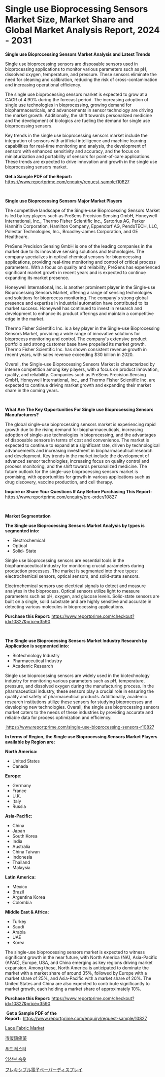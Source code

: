 <p><h1>Single use Bioprocessing Sensors Market Size, Market Share and Global Market Analysis Report, 2024 - 2031</h1></p><p><strong>Single use Bioprocessing Sensors Market Analysis and Latest Trends</strong></p>
<p><p>Single use bioprocessing sensors are disposable sensors used in bioprocessing applications to monitor various parameters such as pH, dissolved oxygen, temperature, and pressure. These sensors eliminate the need for cleaning and calibration, reducing the risk of cross-contamination and increasing operational efficiency.</p><p>The single use bioprocessing sensors market is expected to grow at a CAGR of 4.90% during the forecast period. The increasing adoption of single use technologies in bioprocessing, growing demand for biopharmaceuticals, and advancements in sensor technology are driving the market growth. Additionally, the shift towards personalized medicine and the development of biologics are fueling the demand for single use bioprocessing sensors.</p><p>Key trends in the single use bioprocessing sensors market include the integration of sensors with artificial intelligence and machine learning capabilities for real-time monitoring and analysis, the development of sensors with enhanced sensitivity and accuracy, and the focus on miniaturization and portability of sensors for point-of-care applications. These trends are expected to drive innovation and growth in the single use bioprocessing sensors market.</p></p>
<p><strong>Get a Sample PDF of the Report:&nbsp;</strong> <a href="https://www.reportprime.com/enquiry/request-sample/10827">https://www.reportprime.com/enquiry/request-sample/10827</a></p>
<p>&nbsp;</p>
<p><strong>Single use Bioprocessing Sensors Major Market Players</strong></p>
<p><p>The competitive landscape of the Single-use Bioprocessing Sensors Market is led by key players such as PreSens Precision Sensing GmbH, Honeywell International, Inc., Thermo Fisher Scientific Inc., Sartorius AG, Parker Hannifin Corporation, Hamilton Company, Eppendorf AG, PendoTECH, LLC, Polestar Technologies, Inc., Broadley-James Corporation, and GE Healthcare.</p><p>PreSens Precision Sensing GmbH is one of the leading companies in the market due to its innovative sensing solutions and technologies. The company specializes in optical chemical sensors for bioprocessing applications, providing real-time monitoring and control of critical process parameters. With a focus on quality and reliability, PreSens has experienced significant market growth in recent years and is expected to continue expanding its market presence.</p><p>Honeywell International, Inc. is another prominent player in the Single-use Bioprocessing Sensors Market, offering a range of sensing technologies and solutions for bioprocess monitoring. The company's strong global presence and expertise in industrial automation have contributed to its market success. Honeywell has continued to invest in research and development to enhance its product offerings and maintain a competitive edge in the market.</p><p>Thermo Fisher Scientific Inc. is a key player in the Single-use Bioprocessing Sensors Market, providing a wide range of innovative solutions for bioprocess monitoring and control. The company's extensive product portfolio and strong customer base have propelled its market growth. Thermo Fisher Scientific Inc. has shown consistent revenue growth in recent years, with sales revenue exceeding $30 billion in 2020.</p><p>Overall, the Single-use Bioprocessing Sensors Market is characterized by intense competition among key players, with a focus on product innovation, quality, and reliability. Companies such as PreSens Precision Sensing GmbH, Honeywell International, Inc., and Thermo Fisher Scientific Inc. are expected to continue driving market growth and expanding their market share in the coming years.</p></p>
<p>&nbsp;</p>
<p><strong>What Are The Key Opportunities For Single use Bioprocessing Sensors Manufacturers?</strong></p>
<p><p>The global single-use bioprocessing sensors market is experiencing rapid growth due to the rising demand for biopharmaceuticals, increasing adoption of single-use technologies in bioprocessing, and the advantages of disposable sensors in terms of cost and convenience. The market is expected to continue to expand at a significant rate, driven by technological advancements and increasing investment in biopharmaceutical research and development. Key trends in the market include the development of advanced sensor technologies, increasing focus on quality control and process monitoring, and the shift towards personalized medicine. The future outlook for the single-use bioprocessing sensors market is promising, with opportunities for growth in various applications such as drug discovery, vaccine production, and cell therapy.</p></p>
<p><strong>Inquire or Share Your Questions If Any Before Purchasing This Report:</strong> <a href="https://www.reportprime.com/enquiry/pre-order/10827">https://www.reportprime.com/enquiry/pre-order/10827</a></p>
<p>&nbsp;</p>
<p><strong>Market Segmentation</strong></p>
<p><strong>The Single use Bioprocessing Sensors Market Analysis by types is segmented into:</strong></p>
<p><ul><li>Electrochemical</li><li>Optical</li><li>Solid- State</li></ul></p>
<p><p>Single use bioprocessing sensors are essential tools in the biopharmaceutical industry for monitoring crucial parameters during production processes. The market is segmented into three types: electrochemical sensors, optical sensors, and solid-state sensors. </p><p>Electrochemical sensors use electrical signals to detect and measure analytes in the bioprocess. Optical sensors utilize light to measure parameters such as pH, oxygen, and glucose levels. Solid-state sensors are built on a single, solid substrate and are highly sensitive and accurate in detecting various molecules in bioprocessing applications.</p></p>
<p><strong>Purchase this Report:&nbsp;</strong><a href="https://www.reportprime.com/checkout?id=10827&price=3590">https://www.reportprime.com/checkout?id=10827&price=3590</a></p>
<p>&nbsp;</p>
<p><strong>The Single use Bioprocessing Sensors Market Industry Research by Application is segmented into:</strong></p>
<p><ul><li>Biotechnology Industry</li><li>Pharmaceutical Industry</li><li>Academic Research</li></ul></p>
<p><p>Single use bioprocessing sensors are widely used in the biotechnology industry for monitoring various parameters such as pH, temperature, pressure, and dissolved oxygen during the manufacturing process. In the pharmaceutical industry, these sensors play a crucial role in ensuring the quality and safety of pharmaceutical products. Additionally, academic research institutions utilize these sensors for studying bioprocesses and developing new technologies. Overall, the single use bioprocessing sensors market caters to the needs of these industries by providing accurate and reliable data for process optimization and efficiency.</p></p>
<p><a href="https://www.reportprime.com/single-use-bioprocessing-sensors-r10827">&nbsp;https://www.reportprime.com/single-use-bioprocessing-sensors-r10827</a></p>
<p><strong>In terms of Region, the Single use Bioprocessing Sensors Market Players available by Region are:</strong></p>
<p>
    <p> <strong> North America: </strong>
        <ul>
            <li>United States</li>
            <li>Canada</li>
        </ul>
        </p> 
    <p> <strong> Europe: </strong>
        <ul>
            <li>Germany</li>
            <li>France</li>
            <li>U.K.</li>
            <li>Italy</li>
            <li>Russia</li>
        </ul>
        </p> 
    <p> <strong> Asia-Pacific: </strong>
        <ul>
            <li>China</li>
            <li>Japan</li>
            <li>South Korea</li>
            <li>India</li>
            <li>Australia</li>
            <li>China Taiwan</li>
            <li>Indonesia</li>
            <li>Thailand</li>
            <li>Malaysia</li>
        </ul>
        </p> 
    <p> <strong> Latin America: </strong>
        <ul>
            <li>Mexico</li>
            <li>Brazil</li>
            <li>Argentina Korea</li>
            <li>Colombia</li>
        </ul>
        </p> 
    <p> <strong> Middle East & Africa: </strong>
        <ul>
            <li>Turkey</li>
            <li>Saudi</li>
            <li>Arabia</li>
            <li>UAE</li>
            <li>Korea</li>
        </ul>
    </p>
    </p>
<p><p>The single-use bioprocessing sensors market is expected to witness significant growth in the near future, with North America (NA), Asia-Pacific (APAC), Europe, USA, and China emerging as key regions driving market expansion. Among these, North America is anticipated to dominate the market with a market share of around 35%, followed by Europe with a market share of 25%, and Asia-Pacific with a market share of 20%. The United States and China are also expected to contribute significantly to market growth, each holding a market share of approximately 10%.</p></p>
<p><strong>Purchase this Report: </strong><a href="https://www.reportprime.com/checkout?id=10827&price=3590">https://www.reportprime.com/checkout?id=10827&price=3590</a></p>
<p>&nbsp;<strong>Get a Sample PDF of the Report:&nbsp;&nbsp;</strong><a href="https://www.reportprime.com/enquiry/request-sample/10827">https://www.reportprime.com/enquiry/request-sample/10827</a></p>
<p><strong></strong></p>
<p><p><a href="https://issuu.com/reportprime-2/docs/lace-fabric-market-size-2030.pptx">Lace Fabric Market</a></p><p><a href="https://medium.com/@elishelacruz56456/%E5%B8%82%E5%A0%B4%E3%82%B7%E3%82%A7%E3%82%A2-%E5%B8%82%E5%A0%B4%E3%83%88%E3%83%AC%E3%83%B3%E3%83%89-%E5%B0%86%E6%9D%A5%E3%81%AE%E6%88%90%E9%95%B7%E3%82%92%E6%8E%A2%E3%82%8Botc%E7%97%9B%E3%81%BF%E6%AD%A2%E3%82%81%E8%96%AC%E5%B8%82%E5%A0%B4-888c53695f33">市販鎮痛薬</a></p><p><a href="https://medium.com/@fredajerde/%EC%8B%9D%ED%92%88-%ED%85%8C%EC%8A%A4%ED%84%B0-%EC%8B%9C%EC%9E%A5-%EC%A7%80%ED%91%9C-%ED%95%B4%EB%8F%85-%EC%8B%9C%EC%9E%A5-%EC%A0%90%EC%9C%A0%EC%9C%A8-%ED%8A%B8%EB%A0%8C%EB%93%9C-%EB%B0%8F-%EC%84%B1%EC%9E%A5-%ED%8C%A8%ED%84%B4-03252366cc57">푸드 테스터</a></p><p><a href="https://github.com/Penelolack456456/Market-Research-Report-List-1/blob/main/738996122136.md">임산부 속옷</a></p><p><a href="https://github.com/cbigkbh02719/Market-Research-Report-List-1/blob/main/719363424208.md">フレキシブル電子ペーパーディスプレイ</a></p></p>